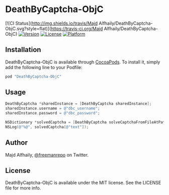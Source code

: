 # DeathByCaptcha-ObjC

[![CI Status](http://img.shields.io/travis/Majd Alfhaily/DeathByCaptcha-ObjC.svg?style=flat)](https://travis-ci.org/Majd Alfhaily/DeathByCaptcha-ObjC)
[![Version](https://img.shields.io/cocoapods/v/DeathByCaptcha-ObjC.svg?style=flat)](http://cocoapods.org/pods/DeathByCaptcha-ObjC)
[![License](https://img.shields.io/cocoapods/l/DeathByCaptcha-ObjC.svg?style=flat)](http://cocoapods.org/pods/DeathByCaptcha-ObjC)
[![Platform](https://img.shields.io/cocoapods/p/DeathByCaptcha-ObjC.svg?style=flat)](http://cocoapods.org/pods/DeathByCaptcha-ObjC)

## Installation

DeathByCaptcha-ObjC is available through [CocoaPods](http://cocoapods.org). To install
it, simply add the following line to your Podfile:

```ruby
pod "DeathByCaptcha-ObjC"
```

## Usage

```objective-c
DeathByCaptcha *sharedInstance = [DeathByCaptcha sharedInstance];
sharedInstance.username = @"dbc_username";
sharedInstance.password = @"dbc_password";

NSDictionary *solvedCaptcha = [DeathByCaptcha solveCaptchaFromFileAtPath@"/path/to/captcha_image" checkInterval:5];
NSLog(@"%@", solvedCaptcha[@"text"]);
```



## Author

Majd Alfhaily, [@freemanrepo](https://twitter.com/freemanrepo) on Twitter.

## License

DeathByCaptcha-ObjC is available under the MIT license. See the LICENSE file for more info.
